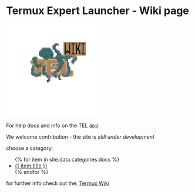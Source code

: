 # Termux Expert Launcher - Wiki page
<img src="https://github.com/t-e-l/wiki/blob/147a2bdd3d5932be3f4f99b79ae2dc7303008bf0/assets/imgs/wiki.png" width=50% height=50%>

For help docs and info on the TEL app

We welcome contribution - the site is _still under development_

choose a category:

<ul>
   {% for item in site.data.categories.docs %}
      <li><a href="{{ item.url }}">{{ item.title }}</a></li>
   {% endfor %}
</ul>

for further info check out the: <a href="https://wiki.termux.com/wiki/Main_Page">Termux Wiki</a>

